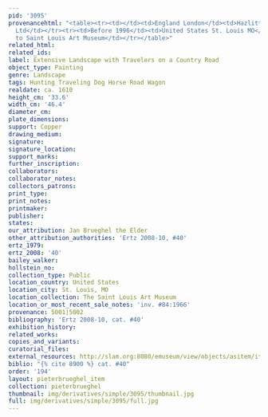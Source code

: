 ```yaml
---
pid: '3095'
provenancehtml: "<table><tr><td></td><td>England London</td><td>Hazlitt Gooden & Fox
  Ltd</td></tr><tr><td>Before 1996</td><td>United States St. Louis MO</td><td>Sale
  to Saint Louis Art Museum</td></tr></table>"
related_html:
related_ids:
label: Extensive Landscape with Travelers on a Country Road
object_type: Painting
genre: Landscape
tags: Hunting Traveling Dog Horse Road Wagon
realdate: ca. 1610
height_cm: '33.6'
width_cm: '46.4'
diameter_cm:
plate_dimensions:
support: Copper
drawing_medium:
signature:
signature_location:
support_marks:
further_inscription:
collaborators:
collaborator_notes:
collectors_patrons:
print_type:
print_notes:
printmaker:
publisher:
states:
our_attribution: Jan Brueghel the Elder
other_attribution_authorities: 'Ertz 2008-10, #40'
ertz_1979:
ertz_2008: '40'
bailey_walker:
hollstein_no:
collection_type: Public
location_country: United States
location_city: St. Louis, MO
location_collection: The Saint Louis Art Museum
location_or_most_recent_sale_notes: 'inv. #84:1966'
provenance: 5001|5002
bibliography: 'Ertz 2008-10, cat. #40'
exhibition_history:
related_works:
copies_and_variants:
curatorial_files:
external_resources: http://slam.org:8080/emuseum/view/objects/asitem/items$0040:29080
biblio: "{% cite 8900 %} cat. #40"
order: '194'
layout: pieterbrueghel_item
collection: pieterbrueghel
thumbnail: img/derivatives/simple/3095/thumbnail.jpg
full: img/derivatives/simple/3095/full.jpg
---
```

